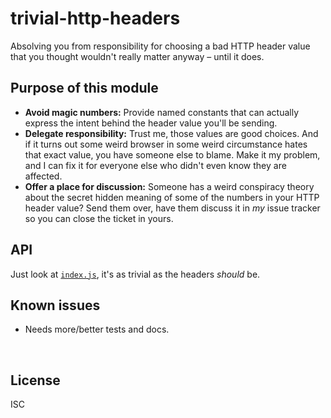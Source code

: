 ﻿
<!--#echo json="package.json" key="name" underline="=" -->
trivial-http-headers
====================
<!--/#echo -->

<!--#echo json="package.json" key="description" -->
Absolving you from responsibility for choosing a bad HTTP header value that
you thought wouldn&#39;t really matter anyway – until it does.
<!--/#echo -->


Purpose of this module
----------------------

* __Avoid magic numbers:__
  Provide named constants that can actually express the intent behind the
  header value you'll be sending.
* __Delegate responsibility:__
  Trust me, those values are good choices. And if it turns out some weird
  browser in some weird circumstance hates that exact value, you have someone
  else to blame. Make it my problem, and I can fix it for everyone else who
  didn't even know they are affected.
* __Offer a place for discussion:__
  Someone has a weird conspiracy theory about the secret hidden meaning of
  some of the numbers in your HTTP header value? Send them over, have them
  discuss it in _my_ issue tracker so you can close the ticket in yours.




API
---

Just look at [`index.js`](index.js),
it's as trivial as the headers _should_ be.




<!--#toc stop="scan" -->



Known issues
------------

* Needs more/better tests and docs.




&nbsp;


License
-------
<!--#echo json="package.json" key=".license" -->
ISC
<!--/#echo -->
